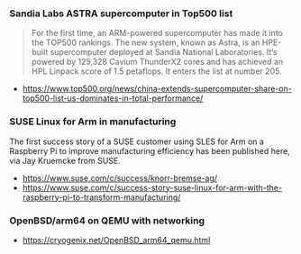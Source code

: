 ### Sandia Labs ASTRA supercomputer in Top500 list

> For the first time, an ARM-powered supercomputer has made it into the TOP500 rankings. The new system, known as Astra, is an HPE-built supercomputer deployed at Sandia National Laboratories. It’s powered by 125,328 Cavium ThunderX2 cores and has achieved an HPL Linpack score of 1.5 petaflops. It enters the list at number 205.

* https://www.top500.org/news/china-extends-supercomputer-share-on-top500-list-us-dominates-in-total-performance/

### SUSE Linux for Arm in manufacturing

The first success story of a SUSE customer using SLES for Arm on a 
Raspberry Pi to improve manufacturing efficiency has been published here,
via Jay Kruemcke from SUSE.

* https://www.suse.com/c/success/knorr-bremse-ag/
* https://www.suse.com/c/success-story-suse-linux-for-arm-with-the-raspberry-pi-to-transform-manufacturing/

### OpenBSD/arm64 on QEMU with networking

* https://cryogenix.net/OpenBSD_arm64_qemu.html
